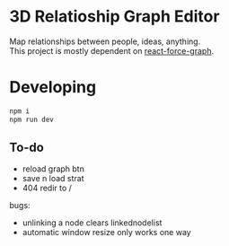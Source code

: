 # 3D Relatioship Graph Editor

Map relationships between people, ideas, anything.  
This project is mostly dependent on [react-force-graph](https://github.com/vasturiano/react-force-graph).

# Developing

```sh
npm i
npm run dev
```

## To-do

* reload graph btn
* save n load strat
* 404 redir to /

bugs:

* unlinking a node clears linkednodelist
* automatic window resize only works one way
